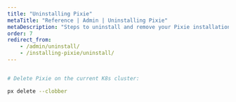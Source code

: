 ```yaml
---
title: "Uninstalling Pixie"
metaTitle: "Reference | Admin | Uninstalling Pixie"
metaDescription: "Steps to uninstall and remove your Pixie installation."
order: 7
redirect_from:
    - /admin/uninstall/ 
    - /installing-pixie/uninstall/
---
```


``` bash

# Delete Pixie on the current K8s cluster:

px delete --clobber

```
